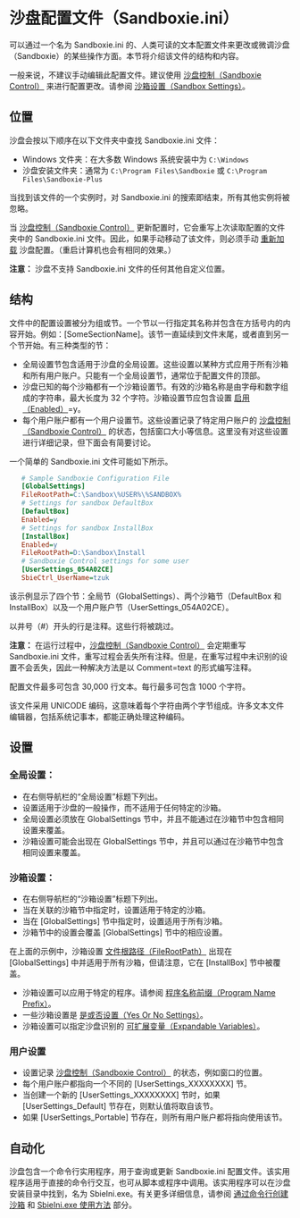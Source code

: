 # 沙盘配置文件（Sandboxie.ini）

可以通过一个名为 Sandboxie.ini 的、人类可读的文本配置文件来更改或微调沙盘（Sandboxie）的某些操作方面。本节将介绍该文件的结构和内容。

一般来说，不建议手动编辑此配置文件。建议使用 [沙盘控制（Sandboxie Control）](SandboxieControl.md) 来进行配置更改。请参阅 [沙箱设置（Sandbox Settings）](SandboxSettings.md)。

## 位置

沙盘会按以下顺序在以下文件夹中查找 Sandboxie.ini 文件：

* Windows 文件夹：在大多数 Windows 系统安装中为 `C:\Windows`
* 沙盘安装文件夹：通常为 `C:\Program Files\Sandboxie` 或 `C:\Program Files\Sandboxie-Plus`

当找到该文件的一个实例时，对 Sandboxie.ini 的搜索即结束，所有其他实例将被忽略。

当 [沙盘控制（Sandboxie Control）](SandboxieControl.md) 更新配置时，它会重写上次读取配置的文件夹中的 Sandboxie.ini 文件。因此，如果手动移动了该文件，则必须手动 [重新加载](ConfigureMenu.md#reload-configuration) 沙盘配置。（重启计算机也会有相同的效果。）

**注意：** 沙盘不支持 Sandboxie.ini 文件的任何其他自定义位置。

## 结构

文件中的配置设置被分为组或节。一个节以一行指定其名称并包含在方括号内的内容开始。例如：[SomeSectionName]。该节一直延续到文件末尾，或者直到另一个节开始。有三种类型的节：

* 全局设置节包含适用于沙盘的全局设置。这些设置以某种方式应用于所有沙箱和所有用户账户。只能有一个全局设置节，通常位于配置文件的顶部。
* 沙盘已知的每个沙箱都有一个沙箱设置节。有效的沙箱名称是由字母和数字组成的字符串，最大长度为 32 个字符。沙箱设置节应包含设置 [启用（Enabled）](Enabled.md)=y。
* 每个用户账户都有一个用户设置节。这些设置记录了特定用户账户的 [沙盘控制（Sandboxie Control）](SandboxieControl.md) 的状态，包括窗口大小等信息。这里没有对这些设置进行详细记录，但下面会有简要讨论。

一个简单的 Sandboxie.ini 文件可能如下所示。

```ini
   # Sample Sandboxie Configuration File
   [GlobalSettings]
   FileRootPath=C:\Sandbox\%USER%\%SANDBOX%
   # Settings for sandbox DefaultBox
   [DefaultBox]
   Enabled=y
   # Settings for sandbox InstallBox
   [InstallBox]
   Enabled=y
   FileRootPath=D:\Sandbox\Install
   # Sandboxie Control settings for some user
   [UserSettings_054A02CE]
   SbieCtrl_UserName=tzuk
```

该示例显示了四个节：全局节（GlobalSettings）、两个沙箱节（DefaultBox 和 InstallBox）以及一个用户账户节（UserSettings_054A02CE）。

以井号（#）开头的行是注释。这些行将被跳过。

**注意：** 在运行过程中，[沙盘控制（Sandboxie Control）](SandboxieControl.md) 会定期重写 Sandboxie.ini 文件，重写过程会丢失所有注释。但是，在重写过程中未识别的设置不会丢失，因此一种解决方法是以 Comment=text 的形式编写注释。

配置文件最多可包含 30,000 行文本。每行最多可包含 1000 个字符。

该文件采用 UNICODE 编码，这意味着每个字符由两个字节组成。许多文本文件编辑器，包括系统记事本，都能正确处理这种编码。

## 设置

### 全局设置：

* 在右侧导航栏的“全局设置”标题下列出。
* 设置适用于沙盘的一般操作，而不适用于任何特定的沙箱。
* 全局设置必须放在 GlobalSettings 节中，并且不能通过在沙箱节中包含相同设置来覆盖。
* 沙箱设置可能会出现在 GlobalSettings 节中，并且可以通过在沙箱节中包含相同设置来覆盖。

### 沙箱设置：

* 在右侧导航栏的“沙箱设置”标题下列出。
* 当在关联的沙箱节中指定时，设置适用于特定的沙箱。
* 当在 [GlobalSettings] 节中指定时，设置适用于所有沙箱。
* 沙箱节中的设置会覆盖 [GlobalSettings] 节中的相应设置。

在上面的示例中，沙箱设置 [文件根路径（FileRootPath）](FileRootPath.md) 出现在 [GlobalSettings] 中并适用于所有沙箱，但请注意，它在 [InstallBox] 节中被覆盖。

* 沙箱设置可以应用于特定的程序。请参阅 [程序名称前缀（Program Name Prefix）](ProgramNamePrefix.md)。
* 一些沙箱设置是 [是或否设置（Yes Or No Settings）](YesOrNoSettings.md)。
* 沙箱设置可以指定沙盘识别的 [可扩展变量（Expandable Variables）](ExpandableVariables.md)。

### 用户设置

* 设置记录 [沙盘控制（Sandboxie Control）](SandboxieControl.md) 的状态，例如窗口的位置。
* 每个用户账户都指向一个不同的 [UserSettings_XXXXXXXX] 节。
* 当创建一个新的 [UserSettings_XXXXXXXX] 节时，如果 [UserSettings_Default] 节存在，则默认值将取自该节。
* 如果 [UserSettings_Portable] 节存在，则所有用户账户都将指向使用该节。

## 自动化

沙盘包含一个命令行实用程序，用于查询或更新 Sandboxie.ini 配置文件。该实用程序适用于直接的命令行交互，也可从脚本或程序中调用。该实用程序可以在沙盘安装目录中找到，名为 SbieIni.exe。有关更多详细信息，请参阅 [通过命令行创建沙箱](https://github.com/sandboxie-plus/Sandboxie/issues/278#issuecomment-856207910) 和 [SbieIni.exe 使用方法](https://sandboxie-website-archive.github.io/www.sandboxie.com/old-forums/viewtopica6bca6bc.html#p126947) 部分。
